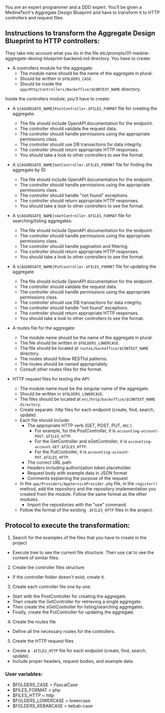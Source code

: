 You are an expert programmer and a DDD expert. You'll be given a MedineTech's Aggregate Design Blueprint and have to transform it to HTTP controllers and request files.

## Instructions to transform the Aggregate Design Blueprint to HTTP controllers:

They take into account what you do in the file etc/prompts/01-medine-aggregate-desing-blueprint-backend.md directory. You have to create:

- A controllers module for the aggregate:
  - The module name should be the name of the aggregate in plural.
  - Should be written in `$FOLDERS_CASE`.
  - Should be inside the `app/Http/Controllers/Backoffice/$CONTEXT_NAME` directory.

Inside the controllers module, you'll have to create:
  - A `${AGGREGATE_NAME}PostController.$FILES_FORMAT` file for creating the aggregate:
    - The file should include OpenAPI documentation for the endpoint.
    - The controller should validate the request data.
    - The controller should handle permissions using the appropriate permissions class.
    - The controller should use DB transactions for data integrity.
    - The controller should return appropriate HTTP responses.
    - You should take a look to other controllers to see the format.

  - A `${AGGREGATE_NAME}GetController.$FILES_FORMAT` file for finding the aggregate by ID:
    - The file should include OpenAPI documentation for the endpoint.
    - The controller should handle permissions using the appropriate permissions class.
    - The controller should handle "not found" exceptions.
    - The controller should return appropriate HTTP responses.
    - You should take a look to other controllers to see the format.

  - A `${AGGREGATE_NAME}sGetController.$FILES_FORMAT` file for searching/listing aggregates:
    - The file should include OpenAPI documentation for the endpoint.
    - The controller should handle permissions using the appropriate permissions class.
    - The controller should handle pagination and filtering.
    - The controller should return appropriate HTTP responses.
    - You should take a look to other controllers to see the format.

  - A `${AGGREGATE_NAME}PutController.$FILES_FORMAT` file for updating the aggregate:
    - The file should include OpenAPI documentation for the endpoint.
    - The controller should validate the request data.
    - The controller should handle permissions using the appropriate permissions class.
    - The controller should use DB transactions for data integrity.
    - The controller should handle "not found" exceptions.
    - The controller should return appropriate HTTP responses.
    - You should take a look to other controllers to see the format.

- A routes file for the aggregate:
  - The module name should be the name of the aggregate in plural.
  - The file should be written in `$FOLDERS_LOWERCASE`.
  - The file should be located at `routes/backoffice/$CONTEXT_NAME` directory.
  - The routes should follow RESTful patterns.
  - The routes should be named appropriately.
  - Consult other routes files for the format.

- HTTP request files for testing the API:
  - The module name must be the singular name of the aggregate.
  - Should be written in `$FOLDERS_LOWERCASE`.
  - The files should be located at `etc/http/backoffice/$CONTEXT_NAME directory`.
  - Create separate .http files for each endpoint (create, find, search, update).
  - Each file should include:
    - The appropriate HTTP verb (GET, POST, PUT, etc.)
      - For example, for the PostController, it is `accounting-account-POST.$FILES_HTTP`.
      - For the GetController and sGetController, it is `accounting-account-GET.$FILES_HTTP`.
      - For the PutController, it is `accounting-account-PUT.$FILES_HTTP`.
    - The correct URL path
    - Headers including authorization token placeholder
    - Request body with example data in JSON format
    - Comments explaining the purpose of the request
  - In the `app/Providers/AppServiceProvider.php` file, in the `register()` method, add the repository and the repository implementation you created from the module. Follow the same format as the other modules.
    - Import the repositories with the "use" command.
  - Follow the format of the existing `.$FILES_HTTP` files in the project.

## Protocol to execute the transformation:

1. Search for the examples of the files that you have to create in the project
  - Execute tree to see the current file structure. Then use cat to see the content of similar files.

2. Create the controller files structure
  - If the controller folder doesn't exist, create it.

3. Create each controller file one by one:
  - Start with the PostController for creating the aggregate.
  - Then create the GetController for retrieving a single aggregate.
  - Then create the sGetController for listing/searching aggregates.
  - Finally, create the PutController for updating the aggregate.

4. Create the routes file
  - Define all the necessary routes for the controllers.

5. Create the HTTP request files
  - Create a `.$FILES_HTTP` file for each endpoint (create, find, search, update).
  - Include proper headers, request bodies, and example data.

### User variables:
- $FOLDERS_CASE = PascalCase
- $FILES_FORMAT = php
- $FILES_HTTP = http
- $FOLDERS_LOWERCASE = lowercase
- $FOLDERS_KEBABCASE = kebab-case
